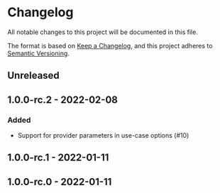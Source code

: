 # Changelog

All notable changes to this project will be documented in this file.

The format is based on [Keep a Changelog](https://keepachangelog.com/en/1.0.0/),
and this project adheres to [Semantic Versioning](https://semver.org/spec/v2.0.0.html).

## Unreleased

## 1.0.0-rc.2 - 2022-02-08
### Added
- Support for provider parameters in use-case options (#10)

## 1.0.0-rc.1 - 2022-01-11

## 1.0.0-rc.0 - 2022-01-11
